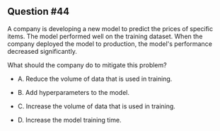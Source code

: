 ## Question #44

 A company is developing a new model to predict the prices of specific items. The model performed well on the training dataset. When the company deployed the model to production, the model's performance decreased significantly.

What should the company do to mitigate this problem?

- A. Reduce the volume of data that is used in training.

- B. Add hyperparameters to the model.

- C. Increase the volume of data that is used in training.

- D. Increase the model training time.